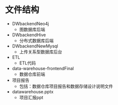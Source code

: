 # 文件结构

- DWbackendNeo4j
  - 图数据库后端
- DWbackendHive
  - 分布式数据库后端
- DWbackendNewMysql
  - 上传关系型数据库后台
- ETL
  - ETL代码
- data-warehouse-frontendFinal
  - 数据仓库前端
- 项目报告
  - 包括：数据仓库项目报告和数据存储设计说明文件
- datawarehouse.pptx
  - 项目汇报ppt